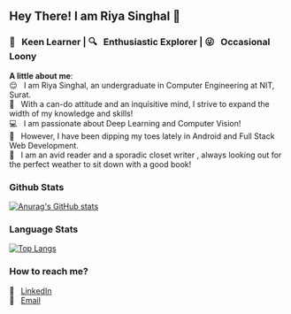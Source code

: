 ## Hey There! I am Riya Singhal 👋
### 📘 &nbsp; Keen Learner | 🔍 &nbsp; Enthusiastic Explorer | 😜 &nbsp; Occasional Loony

<b>A little about me</b>:   
😌 &nbsp; I am Riya Singhal, an undergraduate in Computer Engineering at NIT, Surat.   <br>
💭 &nbsp; With a can-do attitude and an inquisitive mind, I strive to expand the width of my knowledge and skills! <br>
💻 &nbsp; I am passionate about Deep Learning and Computer Vision! <br>
🌷 &nbsp; However, I have been dipping my toes lately in Android and Full Stack Web Development. <br>
📙 &nbsp; I am an avid reader and a sporadic closet writer , always looking out for the perfect weather to sit down with a good book!
<br>

### Github Stats 
[![Anurag's GitHub stats](https://github-readme-stats.vercel.app/api?username=riyasinghal04&show_icons=true&theme=dracula)](https://github.com/anuraghazra/github-readme-stats)
<br>

### Language Stats
[![Top Langs](https://github-readme-stats.vercel.app/api/top-langs/?username=riyasinghal04&layout=compact&theme=dark&show_icons=true&hide_border=true&private=true)](https://github.com/anuraghazra/github-readme-stats)

<!--
## Technologies and Tools
<p>
  <img alt="Python" src="https://img.shields.io/badge/python%20-%2314354C.svg?&style=for-the-badge&logo=python&logoColor=white"/>
</p>
-->

### How to reach me?  
:pushpin: &nbsp; [LinkedIn](https://www.linkedin.com/in/riya-singhal/)  
:pushpin: &nbsp; [Email](mailto:riyapsinghal@gmail.com)  
<!--pushpin: &nbsp; [Resume]() 
:pushpin: &nbsp; [Website]()  
:pushpin: &nbsp; [Blog]() -->
